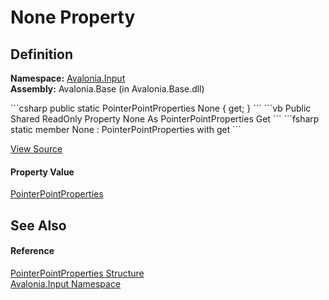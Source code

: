 # None Property




## Definition
**Namespace:** <a href="N_Avalonia_Input">Avalonia.Input</a>  
**Assembly:** Avalonia.Base (in Avalonia.Base.dll)

<Tabs groupId="api-code-preview">
<TabItem value="csharp" label="C#">
```csharp
public static PointerPointProperties None { get; }
```
</TabItem>
<TabItem value="vb" label="VB">
```vb
Public Shared ReadOnly Property None As PointerPointProperties
	Get
```
</TabItem>
<TabItem value="fsharp" label="F#">
```fsharp
static member None : PointerPointProperties with get
```
</TabItem>
</Tabs>



<a href="https://github.com/AvaloniaUI/Avalonia/tree/master/src/Avalonia.Base/Input/PointerPoint.cs#L189" title="View the source code">View Source</a>



#### Property Value
<a href="T_Avalonia_Input_PointerPointProperties">PointerPointProperties</a>

## See Also


#### Reference
<a href="T_Avalonia_Input_PointerPointProperties">PointerPointProperties Structure</a>  
<a href="N_Avalonia_Input">Avalonia.Input Namespace</a>  

